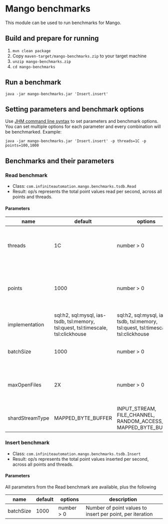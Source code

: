 # Mango benchmarks
This module can be used to run benchmarks for Mango.

## Build and prepare for running
1. `mvn clean package`
2. Copy `maven-target/mango-benchmarks.zip` to your target machine
3. `unzip mango-benchmarks.zip`
4. `cd mango-benchmarks`

## Run a benchmark

```shell
java -jar mango-benchmarks.jar 'Insert.insert'
```

## Setting parameters and benchmark options

Use [JHM command line syntax](https://github.com/guozheng/jmh-tutorial/blob/master/README.md) to set parameters and benchmark options.
You can set multiple options for each parameter and every combination will be benchmarked.
Example:

```shell
java -jar mango-benchmarks.jar 'Insert.insert' -p threads=1C -p points=100,1000
```

## Benchmarks and their parameters

### Read benchmark

* Class: `com.infiniteautomation.mango.benchmarks.tsdb.Read`
* Result: op/s represents the total point values read per second, across all points and threads.

#### Parameters

name | default | options | description
--- | --- | --- | ---
threads | 1C | number > 0 | Number of threads writing to TSDB, use "C" suffix to multiply by number of CPU cores
points | 1000 | number > 0 | Total number of data points, split between threads, use "C" suffix to multiply by number of CPU cores
implementation | sql:h2, sql:mysql, ias-tsdb, tsl:memory, tsl:quest, tsl:timescale, tsl:clickhouse | sql:h2, sql:mysql, ias-tsdb, tsl:memory, tsl:quest, tsl:timescale, tsl:clickhouse | PointValueDao implementation
batchSize | 1000 | number > 0 | Number of point values to read per point, per iteration
maxOpenFiles | 2X | number > 0 | IasTsdb max open files setting, use "X" suffix to multiply by number of points
shardStreamType | MAPPED_BYTE_BUFFER | INPUT_STREAM, FILE_CHANNEL, RANDOM_ACCESS_FILE, MAPPED_BYTE_BUFFER | IasTsdb shardStreamType setting

### Insert benchmark

* Class: `com.infiniteautomation.mango.benchmarks.tsdb.Insert`
* Result: op/s represents the total point values inserted per second, across all points and threads.

#### Parameters

All parameters from the Read benchmark are available, plus the following

name | default | options | description
--- | --- | --- | ---
batchSize | 1000 | number > 0 | Number of point values to insert per point, per iteration
